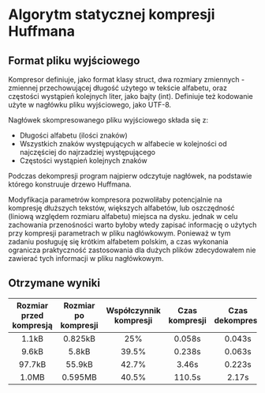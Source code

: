 # Algorytm statycznej kompresji Huffmana
## Format pliku wyjściowego 
Kompresor definiuje, jako format klasy struct, dwa rozmiary zmiennych - zmiennej przechowującej długość użytego w tekście 
alfabetu, oraz częstości wystąpień kolejnych liter, jako bajty (int). Definiuje 
też kodowanie użyte w nagłówku pliku wyjściowego, jako UTF-8.  

Nagłówek skompresowanego pliku wyjściowego składa się z:
* Długości alfabetu (ilości znaków) 
* Wszystkich znaków występujących w alfabecie w kolejności od najczęściej do najrzadziej występującego
* Częstości wystąpień kolejnych znaków

Podczas dekompresji program najpierw odczytuje nagłówek, na podstawie którego konstruuje drzewo Huffmana.

Modyfikacja parametrów kompresora pozwoliłaby potencjalnie na kompresję dłuższych tekstów, większych alfabetów, lub 
oszczędność (liniową względem rozmiaru alfabetu) miejsca na dysku. jednak w celu zachowania przenośności warto byłoby 
wtedy zapisać informację o użytych przy kompresji parametrach w pliku nagłówkowym. Ponieważ w tym zadaniu posługuję się 
krótkim alfabetem polskim, a czas wykonania ogranicza praktyczność zastosowania dla dużych plików zdecydowałem nie 
zawierać tych informacji w pliku nagłówkowym. 

## Otrzymane wyniki
| Rozmiar przed kompresją | Rozmiar po kompresji | Współczynnik kompresji |  Czas kompresji | Czas dekompresji | 
|:-----------------------:|:--------------------:|:----------------------:|:--------------:|:----------------:|
| 1.1kB | 0.825kB | 25% | 0.058s | 0.043s
| 9.6kB | 5.8kB | 39.5% | 0.238s | 0.063s
| 97.7kB| 55.9kB | 42.7% | 3.46s | 0.223s 
| 1.0MB | 0.595MB | 40.5% | 110.5s | 2.17s